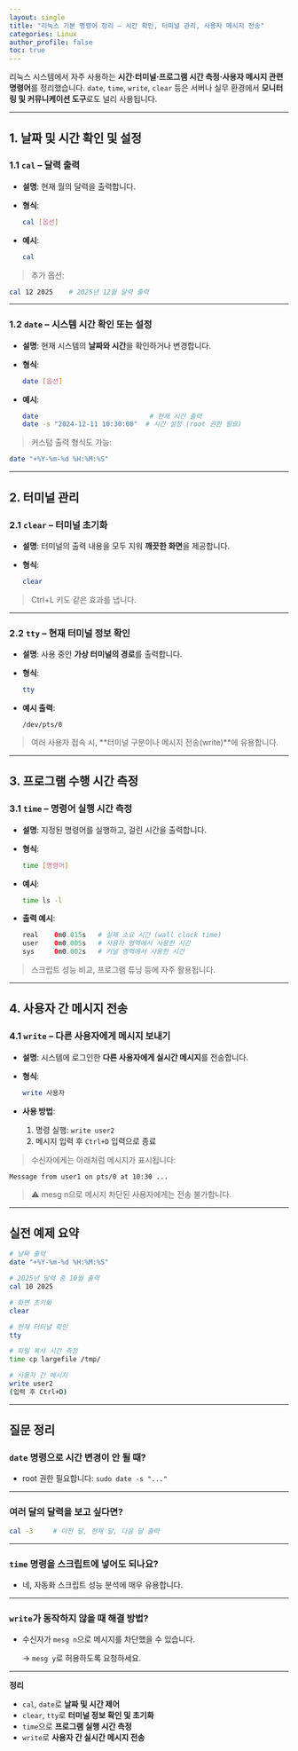 ```yaml
---
layout: single
title: "리눅스 기본 명령어 정리 – 시간 확인, 터미널 관리, 사용자 메시지 전송"
categories: Linux
author_profile: false
toc: true
---
```


리눅스 시스템에서 자주 사용하는 **시간·터미널·프로그램 시간 측정·사용자 메시지 관련 명령어**를 정리했습니다. `date`, `time`, `write`, `clear` 등은 서버나 실무 환경에서 **모니터링 및 커뮤니케이션 도구**로도 널리 사용됩니다.

------

## 1. 날짜 및 시간 확인 및 설정

### 1.1 `cal` – 달력 출력

- **설명**: 현재 월의 달력을 출력합니다.

- **형식**:

  ```bash
  cal [옵션]
  ```

- **예시**:

  ```bash
  cal
  ```

> 추가 옵션:

```bash
cal 12 2025    # 2025년 12월 달력 출력
```

------

### 1.2 `date` – 시스템 시간 확인 또는 설정

- **설명**: 현재 시스템의 **날짜와 시간**을 확인하거나 변경합니다.

- **형식**:

  ```bash
  date [옵션]
  ```

- **예시**:

  ```bash
  date                            # 현재 시간 출력
  date -s "2024-12-11 10:30:00"  # 시간 설정 (root 권한 필요)
  ```

> 커스텀 출력 형식도 가능:

```bash
date "+%Y-%m-%d %H:%M:%S"
```

------

## 2. 터미널 관리

### 2.1 `clear` – 터미널 초기화

- **설명**: 터미널의 출력 내용을 모두 지워 **깨끗한 화면**을 제공합니다.

- **형식**:

  ```bash
  clear
  ```

> Ctrl+L 키도 같은 효과를 냅니다.

------

### 2.2 `tty` – 현재 터미널 정보 확인

- **설명**: 사용 중인 **가상 터미널의 경로**를 출력합니다.

- **형식**:

  ```bash
  tty
  ```

- **예시 출력**:

  ```
  /dev/pts/0
  ```

> 여러 사용자 접속 시, **터미널 구분이나 메시지 전송(write)**에 유용합니다.

------

## 3. 프로그램 수행 시간 측정

### 3.1 `time` – 명령어 실행 시간 측정

- **설명**: 지정된 명령어를 실행하고, 걸린 시간을 출력합니다.

- **형식**:

  ```bash
  time [명령어]
  ```

- **예시**:

  ```bash
  time ls -l
  ```

- **출력 예시**:

  ```php
  real    0m0.015s   # 실제 소요 시간 (wall clock time)
  user    0m0.005s   # 사용자 영역에서 사용한 시간
  sys     0m0.002s   # 커널 영역에서 사용한 시간
  ```

> 스크립트 성능 비교, 프로그램 튜닝 등에 자주 활용됩니다.

------

## 4. 사용자 간 메시지 전송

### 4.1 `write` – 다른 사용자에게 메시지 보내기

- **설명**: 시스템에 로그인한 **다른 사용자에게 실시간 메시지**를 전송합니다.

- **형식**:

  ```bash
  write 사용자
  ```

- **사용 방법**:

  1. 명령 실행: `write user2`
  2. 메시지 입력 후 `Ctrl+D` 입력으로 종료

> 수신자에게는 아래처럼 메시지가 표시됩니다:

```
Message from user1 on pts/0 at 10:30 ...
```

> ⚠️ mesg n으로 메시지 차단된 사용자에게는 전송 불가합니다.

------

## 실전 예제 요약

```bash
# 날짜 출력
date "+%Y-%m-%d %H:%M:%S"

# 2025년 달력 중 10월 출력
cal 10 2025

# 화면 초기화
clear

# 현재 터미널 확인
tty

# 파일 복사 시간 측정
time cp largefile /tmp/

# 사용자 간 메시지
write user2
(입력 후 Ctrl+D)
```

------

## 질문 정리

### `date` 명령으로 시간 변경이 안 될 때?

- root 권한 필요합니다: `sudo date -s "..."`

------

### 여러 달의 달력을 보고 싶다면?

```bash
cal -3     # 이전 달, 현재 달, 다음 달 출력
```

------

### `time` 명령을 스크립트에 넣어도 되나요?

- 네, 자동화 스크립트 성능 분석에 매우 유용합니다.

------

### `write`가 동작하지 않을 때 해결 방법?

- 수신자가 `mesg n`으로 메시지를 차단했을 수 있습니다.

  → `mesg y`로 허용하도록 요청하세요.

------

**정리**

- `cal`, `date`로 **날짜 및 시간 제어**
- `clear`, `tty`로 **터미널 정보 확인 및 초기화**
- `time`으로 **프로그램 실행 시간 측정**
- `write`로 **사용자 간 실시간 메시지 전송**
